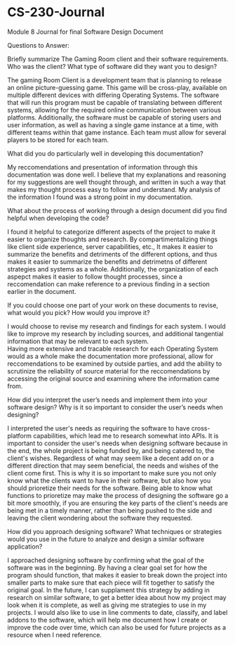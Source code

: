 # CS-230-Journal
Module 8 Journal for final Software Design Document

Questions to Answer:


Briefly summarize The Gaming Room client and their software requirements. Who was the client? What type of software did they want you to design?

  The gaming Room Client is a development team that is planning to release an online picture-guessing game.  This game will be cross-play, available on multiple different devices with differing Operating Systems.
  The software that will run this program must be capable of translating between different systems, allowing for the required online communication between various platforms.  Additionally, the software must be capable of storing users and 
  user information, as well as having a single game instance at a time, with different teams within that game instance.  Each team must allow for several players to be stored for each team.


What did you do particularly well in developing this documentation?

  My reccomendations and presentation of information through this documentation was done well.  I believe that my explanations and reasoning for my suggestions are well thought through, 
  and written in such a way that makes my thought process easy to follow and understand.  My analysis of the information I found was a strong point in my documentation.



What about the process of working through a design document did you find helpful when developing the code?

  I found it helpful to categorize different aspects of the project to make it easier to organize thoughts and research.  By compartimentalizing things like client side experience, server capabilities, 
  etc., It makes it easier to summarize the benefits and detriments of the different options, and thus makes it easier to summarize the benefits and detrimetns of different strategies and systems as a whole.
  Additionally, the organization of each aspepct makes it easier to follow thought processes, since a reccomendation can make reference to a previous finding in a section earlier in the document.



If you could choose one part of your work on these documents to revise, what would you pick? How would you improve it?

  I would choose to revise my research and findings for each system.  I would like to improve my research by including sources, and additional tangential information that may be relevant to each system.  
  Having more extensive and tracable research for each Operating System would as a whole make the documentation more professional,  allow for reccomendations to be examined by outside parties, and add the ability to scrutinize
  the reliability of source material for the reccomendations by accessing the original source and examining where the information came from.




How did you interpret the user’s needs and implement them into your software design? Why is it so important to consider the user’s needs when designing?

  I interpreted the user's needs as requiring the software to have cross-platform capabilities, which lead me to research somewhat into APIs.  It is important to consider the user's needs
  when designing software because in the end, the whole project is being funded by, and being catered to, the client's wishes.  Regardless of what may seem like a decent add on or a different direction that may seem beneficial, 
  the needs and wishes of the client come first.  This is why it is so important to make sure you not only know what the clients want to have in their software, but also how you should prioretize their needs for the software.  Being able to 
  know what functions to prioretize may make the process of designing the software go a bit more smoothly, if you are ensuring the key parts of the client's needs are being met in a timely manner, rather than being pushed to the side and 
  leaving the client wondering about the software they requested.





How did you approach designing software? What techniques or strategies would you use in the future to analyze and design a similar software application?

  I approached designing software by confirming what the goal of the software was in the beginning.  By having a clear goal set for how the program should function, that makes it easier to break down the project into smaller
  parts to make sure that each piece will fit together to satisfy the original goal.  In the future, I can supplament this strategy by adding in research on similar software, to get a better idea about how my project may look when it is complete, as
  well as giving me strategies to use in my projects.  I would also like to use in line comments to date, classify, and label addons to the software, which will help me document how I create or improve the code over time, which can also be used for future projects   as a resource when I need reference.









